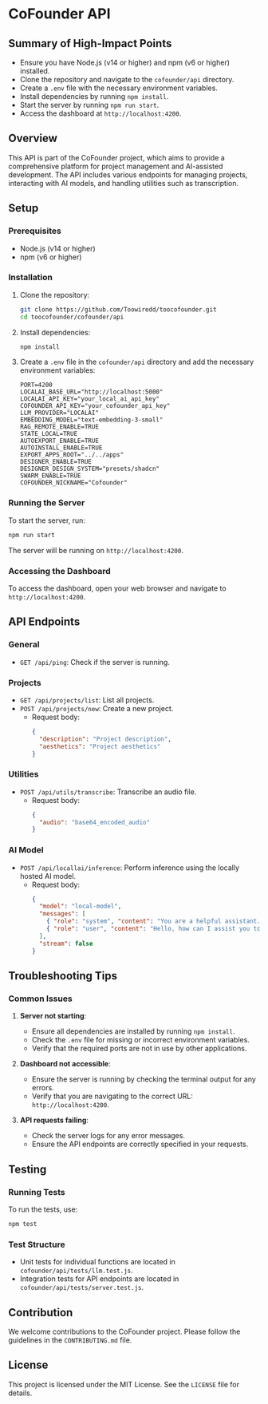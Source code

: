 # CoFounder API

## Summary of High-Impact Points

- Ensure you have Node.js (v14 or higher) and npm (v6 or higher) installed.
- Clone the repository and navigate to the `cofounder/api` directory.
- Create a `.env` file with the necessary environment variables.
- Install dependencies by running `npm install`.
- Start the server by running `npm run start`.
- Access the dashboard at `http://localhost:4200`.

## Overview

This API is part of the CoFounder project, which aims to provide a comprehensive platform for project management and AI-assisted development. The API includes various endpoints for managing projects, interacting with AI models, and handling utilities such as transcription.

## Setup

### Prerequisites

- Node.js (v14 or higher)
- npm (v6 or higher)

### Installation

1. Clone the repository:
   ```bash
   git clone https://github.com/Toowiredd/toocofounder.git
   cd toocofounder/cofounder/api
   ```

2. Install dependencies:
   ```bash
   npm install
   ```

3. Create a `.env` file in the `cofounder/api` directory and add the necessary environment variables:
   ```plaintext
   PORT=4200
   LOCALAI_BASE_URL="http://localhost:5000"
   LOCALAI_API_KEY="your_local_ai_api_key"
   COFOUNDER_API_KEY="your_cofounder_api_key"
   LLM_PROVIDER="LOCALAI"
   EMBEDDING_MODEL="text-embedding-3-small"
   RAG_REMOTE_ENABLE=TRUE
   STATE_LOCAL=TRUE
   AUTOEXPORT_ENABLE=TRUE
   AUTOINSTALL_ENABLE=TRUE
   EXPORT_APPS_ROOT="../../apps"
   DESIGNER_ENABLE=TRUE
   DESIGNER_DESIGN_SYSTEM="presets/shadcn"
   SWARM_ENABLE=TRUE
   COFOUNDER_NICKNAME="Cofounder"
   ```

### Running the Server

To start the server, run:
```bash
npm run start
```

The server will be running on `http://localhost:4200`.

### Accessing the Dashboard

To access the dashboard, open your web browser and navigate to `http://localhost:4200`.

## API Endpoints

### General

- `GET /api/ping`: Check if the server is running.

### Projects

- `GET /api/projects/list`: List all projects.
- `POST /api/projects/new`: Create a new project.
  - Request body:
    ```json
    {
      "description": "Project description",
      "aesthetics": "Project aesthetics"
    }
    ```

### Utilities

- `POST /api/utils/transcribe`: Transcribe an audio file.
  - Request body:
    ```json
    {
      "audio": "base64_encoded_audio"
    }
    ```

### AI Model

- `POST /api/locallai/inference`: Perform inference using the locally hosted AI model.
  - Request body:
    ```json
    {
      "model": "local-model",
      "messages": [
        { "role": "system", "content": "You are a helpful assistant." },
        { "role": "user", "content": "Hello, how can I assist you today?" }
      ],
      "stream": false
    }
    ```

## Troubleshooting Tips

### Common Issues

1. **Server not starting**:
   - Ensure all dependencies are installed by running `npm install`.
   - Check the `.env` file for missing or incorrect environment variables.
   - Verify that the required ports are not in use by other applications.

2. **Dashboard not accessible**:
   - Ensure the server is running by checking the terminal output for any errors.
   - Verify that you are navigating to the correct URL: `http://localhost:4200`.

3. **API requests failing**:
   - Check the server logs for any error messages.
   - Ensure the API endpoints are correctly specified in your requests.

## Testing

### Running Tests

To run the tests, use:
```bash
npm test
```

### Test Structure

- Unit tests for individual functions are located in `cofounder/api/tests/llm.test.js`.
- Integration tests for API endpoints are located in `cofounder/api/tests/server.test.js`.

## Contribution

We welcome contributions to the CoFounder project. Please follow the guidelines in the `CONTRIBUTING.md` file.

## License

This project is licensed under the MIT License. See the `LICENSE` file for details.
